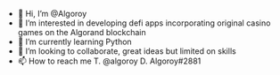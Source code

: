 - 👋 Hi, I’m @Algoroy
- 👀 I’m interested in developing defi apps incorporating original casino games on the Algorand blockchain
- 🌱 I’m currently learning Python
- 💞️ I’m looking to collaborate, great ideas but limited on skills
- 📫 How to reach me T. @algoroy  D. Algoroy#2881


<!---
Algoroy/Algoroy is a ✨ special ✨ repository because its `README.md` (this file) appears on your GitHub profile.
You can click the Preview link to take a look at your changes.
--->
